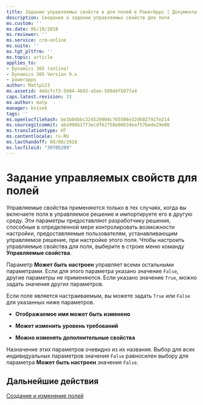 ```yaml
---
title: Задание управляемых свойств в для полей в PowerApps | Документы Майкрософт
description: Сведения о задании управляемых свойств для поля
ms.custom: ''
ms.date: 06/19/2018
ms.reviewer: ''
ms.service: crm-online
ms.suite: ''
ms.tgt_pltfrm: ''
ms.topic: article
applies_to:
- Dynamics 365 (online)
- Dynamics 365 Version 9.x
- powerapps
author: Mattp123
ms.assetid: 4ddcfcf3-5604-4b93-a5ee-589d4fb97fa4
caps.latest.revision: 33
ms.author: matp
manager: kvivek
tags: ''
ms.openlocfilehash: be3b04bbc324520904c765506e32d6027927e214
ms.sourcegitcommit: aba996b1773ecdf62758e06b34eaf57bede29e08
ms.translationtype: HT
ms.contentlocale: ru-RU
ms.lasthandoff: 08/08/2018
ms.locfileid: "39705299"
---
```

# <a name="set-managed-properties-for-fields"></a>Задание управляемых свойств для полей

<a name="BKMK_SettingManagedProperties"></a>   

 Управляемые свойства применяются только в тех случаях, когда вы включаете поля в управляемое решение и импортируете его в другую среду. Эти параметры предоставляют разработчику решения, способные в определенной мере контролировать возможности настройки, предоставляемые пользователям, устанавливающим управляемое решение, при настройке этого поля. Чтобы настроить управляемые свойства для поля, выберите в строке меню команду **Управляемые свойства**.  
  
 Параметр **Может быть настроен** управляет всеми остальными параметрами. Если для этого параметра указано значение `False`, другие параметры не применяются. Если указано значение `True`, можно задать значения других параметров.  
  
 Если поле является настраиваемым, вы можете задать `True` или `False` для указанных ниже параметров.  
  
- **Отображаемое имя может быть изменено**  
  
- **Может изменить уровень требований**  
  
- **Можно изменять дополнительные свойства**  
  
 Назначение этих параметров очевидно из их названия. Выбор для всех индивидуальных параметров значения `False` равносилен выбору для параметра **Может быть настроен** значения `False`.  

 ## <a name="next-steps"></a>Дальнейшие действия

 [Создание и изменение полей](create-edit-fields.md)